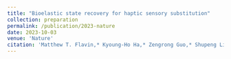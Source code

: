 ```yaml
---
title: "Bioelastic state recovery for haptic sensory substitution"
collection: preparation
permalink: /publication/2023-nature
date: 2023-10-03
venue: 'Nature'
citation: 'Matthew T. Flavin,* Kyoung-Ho Ha,* Zengrong Guo,* Shupeng Li,* Jin Tae Kim,* Tara Saxena, Fatimah Al-Najjar, Shishir Bandapalli, Chengye Fan, Dongjun Bai, Zhuang Zhang, Jae Young Yoo, Minsu Park, Jaeho Shin, Aaron Huang, Hee Sup Shin, Yonggang Huang, Zhaoqian Xie, Hanqing Jiang, John A. Rogers, &quot;Bioelastic state recovery for haptic sensory substitution,&quot; conditionally accepted in <i>Nature</i> as of June 2024.'
---
```

